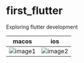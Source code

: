 # first_flutter

Exploring flutter development

| macos |          ios                |
|-------------------------------|--------------------------|
| ![image1](https://github.com/fernandobelotto/first_flutter/assets/38187170/4fbcf348-3e89-43c9-b3f6-73d3258d9b13) | ![image2](https://github.com/fernandobelotto/first_flutter/assets/38187170/9acc0ec7-837e-4c12-a237-59f7f7b0c9f2) |

